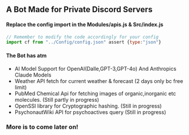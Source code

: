 ## A Bot Made for Private Discord Servers

#### Replace the config import in the **Modules/apis.js** & **Src/index.js** 
```js
// Remember to modify the code accordingly for your config
import cf from "../Config/config.json" assert {type:"json"}
```
#### The Bot has atm
<ul>
<li>AI Model Support for OpenAI(Dalle,GPT-3,GPT-4o) And Anthropics Claude Models</li>
<li>Weather API fetch for current weather & forecast (2 days only bc free limit)</li>
<li>PubMed Chemical Api for fetching images of organic,inorganic etc molecules. (Still partly in progress)</li>
<li>OpenSSl library for Cryptographic hashing. (Still in progress)</li>
<li> PsychonautWiki API for psychoactives query (Still in progress) </li>
</ul>

### More is to come later on!
